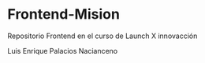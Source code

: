 # Frontend-Mision
Repositorio Frontend en el curso de Launch X innovacción

Luis Enrique Palacios Nacianceno 
